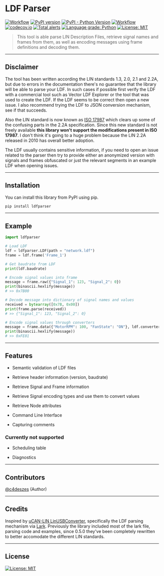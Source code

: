 # LDF Parser

[![Workflow](https://github.com/c4deszes/ldfparser/workflows/CI/badge.svg?branch=master)](https://github.com/c4deszes/ldfparser/actions)
[![PyPI version](https://badge.fury.io/py/ldfparser.svg)](https://pypi.org/project/ldfparser/)
[![PyPI - Python Version](https://img.shields.io/pypi/pyversions/ldfparser.svg)](https://pypi.org/project/ldfparser/)
[![Workflow](https://github.com/c4deszes/ldfparser/workflows/Lint/badge.svg?branch=master)](https://github.com/c4deszes/ldfparser/actions)
[![codecov.io](https://codecov.io/github/c4deszes/ldfparser/coverage.svg?branch=master)](https://codecov.io/github/c4deszes/ldfparser?branch=master)
[![Total alerts](https://img.shields.io/lgtm/alerts/g/c4deszes/ldfparser.svg?logo=lgtm&logoWidth=18)](https://lgtm.com/projects/g/c4deszes/ldfparser/alerts/)
[![Language grade: Python](https://img.shields.io/lgtm/grade/python/g/c4deszes/ldfparser.svg?logo=lgtm&logoWidth=18)](https://lgtm.com/projects/g/c4deszes/ldfparser/context:python)
[![License: MIT](https://img.shields.io/badge/License-MIT-blue.svg)](https://opensource.org/licenses/MIT)

> This tool is able parse LIN Description Files, retrieve signal names and frames from them, as well as encoding messages using frame definitions and decoding them.

---

## Disclaimer

The tool has been written according the LIN standards 1.3, 2.0, 2.1 and 2.2A, but due to errors in
the documentation there's no guarantee that the library will be able to parse your LDF. In such
cases if possible first verify the LDF with a commercial tool such as Vector LDF Explorer or the
tool that was used to create the LDF.  If the LDF seems to be correct then open a new issue.
I also recommend trying the LDF to JSON conversion mechanism, see if that succeeds.

Also the LIN standard is now known as [ISO 17987](https://www.iso.org/standard/61222.html) which
clears up some of the confusing parts in the 2.2A specification. Since this new standard is not
freely available **this library won't support the modifications present in ISO 17987**. I don't
think it's going to a huge problem because the LIN 2.2A released in 2010 has overall better adoption.

The LDF usually contains sensitive information, if you need to open an issue related to the parser
then try to provide either an anonymized version with signals and frames obfuscated or just the
relevant segments in an example LDF when opening issues.

---

## Installation

You can install this library from PyPI using pip.

```bash
pip install ldfparser
```

---

## Example

```python
import ldfparser

# Load LDF
ldf = ldfparser.LDF(path = "network.ldf")
frame = ldf.frame('Frame_1')

# Get baudrate from LDF
print(ldf.baudrate)

# Encode signal values into frame
message = frame.raw({"Signal_1": 123, "Signal_2": 0})
print(binascii.hexlify(message))
# >> 0x7B00

# Decode message into dictionary of signal names and values
received = bytearray([0x7B, 0x00])
print(frame.parse(received))
# >> {"Signal_1": 123, "Signal_2": 0}

# Encode signal values through converters
message = frame.data({"MotorRPM": 100, "FanState": "ON"}, ldf.converters)
print(binascii.hexlify(message))
# >> 0xFE01

```

---

## Features

+ Semantic validation of LDF files

+ Retrieve header information (version, baudrate)

+ Retrieve Signal and Frame information

+ Retrieve Signal encoding types and use them to convert values

+ Retrieve Node attributes

+ Command Line Interface

+ Capturing comments

### Currently not supported

+ Scheduling table

+ Diagnostics

---

## Contributors

[@c4deszes](https://github.com/c4deszes) (Author)

---

## Credits

Inspired by [uCAN-LIN LinUSBConverter](https://github.com/uCAN-LIN/LinUSBConverter), specifically the LDF parsing mechanism via [Lark](https://github.com/lark-parser/lark). Previously the library included most of the lark file, parsing code and examples, since 0.5.0 they've been completely rewritten to better accomodate the different LIN standards.

---

## License

[![License: MIT](https://img.shields.io/badge/License-MIT-blue.svg)](https://opensource.org/licenses/MIT)
